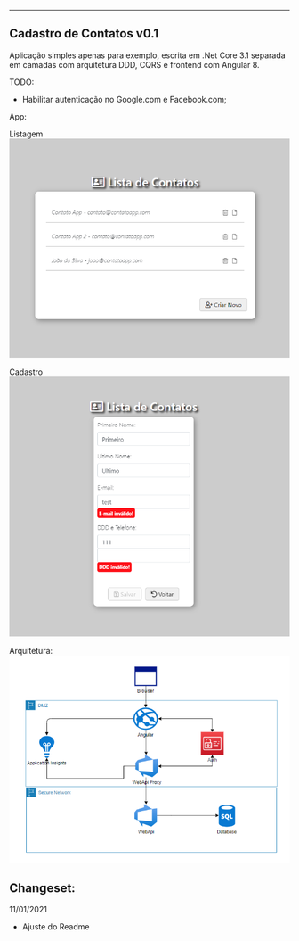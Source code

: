 -----------------------------
Cadastro de Contatos v0.1
-----------------------------

Aplicação simples apenas para exemplo, escrita em .Net Core 3.1 
separada em camadas com arquitetura DDD, CQRS e frontend com Angular 8.

TODO: 
 - Habilitar autenticação no Google.com e Facebook.com;

App:

Listagem
![](https://raw.githubusercontent.com/psmarques/contatoapp/main/Docs/App1.png)

Cadastro
![](https://raw.githubusercontent.com/psmarques/contatoapp/main/Docs/App2.png)


Arquitetura:
![](https://raw.githubusercontent.com/psmarques/contatoapp/main/Docs/Arquiteura.png)


Changeset:
-----------------------------
11/01/2021
 - Ajuste do Readme
